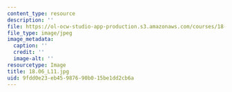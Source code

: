 ```yaml
---
content_type: resource
description: ''
file: https://ol-ocw-studio-app-production.s3.amazonaws.com/courses/18-06-linear-algebra-spring-2010/9fdd0e23eb45987690b015be1dd2cb6a_18.06_L11.jpg
file_type: image/jpeg
image_metadata:
  caption: ''
  credit: ''
  image-alt: ''
resourcetype: Image
title: 18.06_L11.jpg
uid: 9fdd0e23-eb45-9876-90b0-15be1dd2cb6a
---
```

